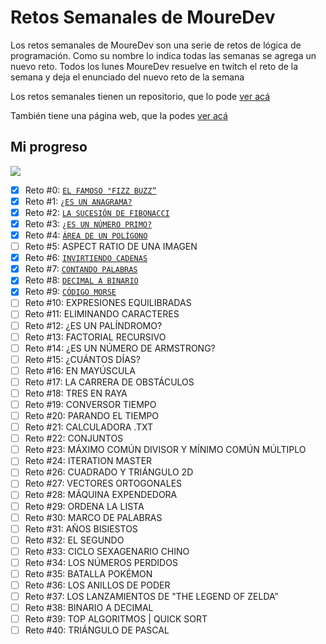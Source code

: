 # Retos Semanales de MoureDev

Los retos semanales de MoureDev son una serie
de retos de lógica de programación. Como su nombre lo
indica todas las semanas se agrega un nuevo reto.
Todos los lunes MoureDev resuelve en twitch el reto de la
semana y deja el enunciado del nuevo reto de la semana

Los retos semanales tienen un repositorio, que lo pode <a href="https://github.com/mouredev/Weekly-Challenge-2022-Kotlin" target="_blank"> ver acá </a>

También tiene una página web, que la podes <a href="https://retosdeprogramacion.com/semanales2022" target="_blank"> ver acá </a>
## Mi progreso

![](https://progress-bar.dev/19)

- [X] Reto #0: [`EL FAMOSO "FIZZ BUZZ”`](https://github.com/lucastorresdev/Retos-semanales/blob/master/src/Retos/Reto0/Reto0.java)
- [X] Reto #1: [`¿ES UN ANAGRAMA?`](https://github.com/lucastorresdev/Retos-semanales/blob/master/src/Retos/Reto1/Reto1.java)
- [X] Reto #2: [`LA SUCESIÓN DE FIBONACCI`](https://github.com/lucastorresdev/Retos-semanales/blob/master/src/Retos/Reto2/Reto2.java)
- [X] Reto #3: [`¿ES UN NÚMERO PRIMO?`](https://github.com/lucastorresdev/Retos-semanales/blob/master/src/Retos/Reto3/Reto3.java)
- [X] Reto #4: [`ÁREA DE UN POLÍGONO`](https://github.com/lucastorresdev/Retos-semanales/blob/master/src/Retos/Reto4/Reto4.java)
- [ ] Reto #5: ASPECT RATIO DE UNA IMAGEN
- [X] Reto #6: [`INVIRTIENDO CADENAS`](https://github.com/lucastorresdev/Retos-semanales/blob/master/src/Retos/Reto6/Reto6.java)
- [X] Reto #7: [`CONTANDO PALABRAS`](https://github.com/lucastorresdev/Retos-semanales/blob/master/src/Retos/Reto7/Reto7.java)
- [X] Reto #8: [`DECIMAL A BINARIO`](https://github.com/lucastorresdev/Retos-semanales/blob/master/src/Retos/Reto8/Reto8.java)
- [X] Reto #9: [`CÓDIGO MORSE`](https://github.com/lucastorresdev/Retos-semanales/blob/master/src/Retos/Reto9/Reto9.java)
- [ ] Reto #10: EXPRESIONES EQUILIBRADAS
- [ ] Reto #11: ELIMINANDO CARACTERES
- [ ] Reto #12: ¿ES UN PALÍNDROMO?
- [ ] Reto #13: FACTORIAL RECURSIVO
- [ ] Reto #14: ¿ES UN NÚMERO DE ARMSTRONG?
- [ ] Reto #15: ¿CUÁNTOS DÍAS?
- [ ] Reto #16: EN MAYÚSCULA
- [ ] Reto #17: LA CARRERA DE OBSTÁCULOS
- [ ] Reto #18: TRES EN RAYA
- [ ] Reto #19: CONVERSOR TIEMPO
- [ ] Reto #20: PARANDO EL TIEMPO
- [ ] Reto #21: CALCULADORA .TXT
- [ ] Reto #22: CONJUNTOS
- [ ] Reto #23: MÁXIMO COMÚN DIVISOR Y MÍNIMO COMÚN MÚLTIPLO
- [ ] Reto #24: ITERATION MASTER
- [ ] Reto #26: CUADRADO Y TRIÁNGULO 2D
- [ ] Reto #27: VECTORES ORTOGONALES
- [ ] Reto #28: MÁQUINA EXPENDEDORA
- [ ] Reto #29: ORDENA LA LISTA
- [ ] Reto #30: MARCO DE PALABRAS
- [ ] Reto #31: AÑOS BISIESTOS
- [ ] Reto #32: EL SEGUNDO
- [ ] Reto #33: CICLO SEXAGENARIO CHINO
- [ ] Reto #34: LOS NÚMEROS PERDIDOS
- [ ] Reto #35: BATALLA POKÉMON
- [ ] Reto #36: LOS ANILLOS DE PODER
- [ ] Reto #37: LOS LANZAMIENTOS DE "THE LEGEND OF ZELDA”
- [ ] Reto #38: BINARIO A DECIMAL
- [ ] Reto #39: TOP ALGORITMOS | QUICK SORT
- [ ] Reto #40: TRIÁNGULO DE PASCAL